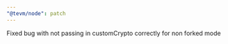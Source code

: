 ```yaml
---
"@tevm/node": patch
---
```


Fixed bug with not passing in customCrypto correctly for non forked mode

